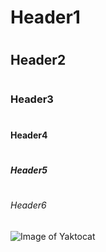 # <h1>Header1</h1>
# <h2>Header2</h2>
# <h3>Header3</h3>
# <h4>Header4</h4>
# <h5>Header5</h5>
# <h6>Header6</h6>

![Image of Yaktocat](https://octodex.github.com/images/yaktocat.png)
